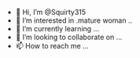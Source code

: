 - 👋 Hi, I’m @Squirty315
- 👀 I’m interested in .mature woman ..
- 🌱 I’m currently learning ...
- 💞️ I’m looking to collaborate on ...
- 📫 How to reach me ...

<!---
Squirty315/Squirty315 is a ✨ special ✨ repository because its `README.md` (this file) appears on your GitHub profile.
You can click the Preview link to take a look at your changes.
--->
